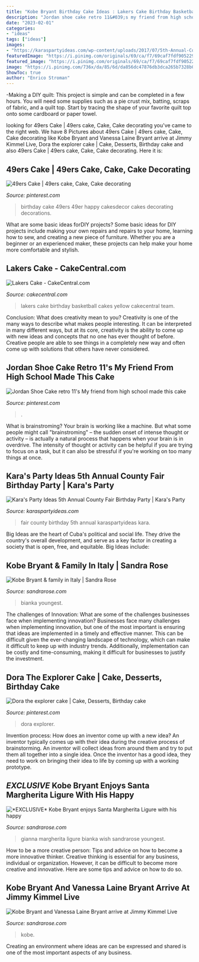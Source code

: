 ```yaml
---
title: "Kobe Bryant Birthday Cake Ideas : Lakers Cake Birthday Basketball Cakes Yellow Cakecentral Team"
description: "Jordan shoe cake retro 11&#039;s my friend from high school made this cake"
date: "2023-02-01"
categories:
- "ideas"
tags: ["ideas"]
images:
- "https://karaspartyideas.com/wp-content/uploads/2017/07/5th-Annual-County-Fair-Birthday-Party-via-Karas-Party-Ideas-KarasPartyIdeas.com27.jpg"
featuredImage: "https://i.pinimg.com/originals/69/ca/f7/69caf7fdf9052293b0d9703c86dc80bd.jpg"
featured_image: "https://i.pinimg.com/originals/69/ca/f7/69caf7fdf9052293b0d9703c86dc80bd.jpg"
image: "https://i.pinimg.com/736x/da/85/6d/da856dc47876db3dca265b7328b0d4ce--birthday-cake-pictures-birthday-cakes.jpg"
ShowToc: true
author: "Enrico Stroman"
---
```



-Making a DIY quilt: This project is simple and can be completed in a few hours. You will need some supplies such as a pie crust mix, batting, scraps of fabric, and a quilt top. Start by tracing the shape of your favorite quilt top onto some cardboard or paper towel.

	

		
looking for 49ers Cake | 49ers cake, Cake, Cake decorating you've came to the right web. We have 8 Pictures about 49ers Cake | 49ers cake, Cake, Cake decorating like Kobe Bryant and Vanessa Laine Bryant arrive at Jimmy Kimmel Live, Dora the explorer cake | Cake, Desserts, Birthday cake and also 49ers Cake | 49ers cake, Cake, Cake decorating. Here it is:
		
    
## 49ers Cake | 49ers Cake, Cake, Cake Decorating

<img loading=lazy src="https://i.pinimg.com/736x/da/85/6d/da856dc47876db3dca265b7328b0d4ce--birthday-cake-pictures-birthday-cakes.jpg" onerror="this.onerror=null;this.src='https://tse3.mm.bing.net/th?id=OIP.rUR2WnHCzrWoJY3Fk7hcjgHaEv&amp;pid=15.1';" alt="49ers Cake | 49ers cake, Cake, Cake decorating">

_Source: pinterest.com_

>birthday cake 49ers 49er happy cakesdecor cakes decorating decorations. 

	

What are some basic ideas forDIY projects?
Some basic ideas for DIY projects include making your own repairs and repairs to your home, learning how to sew, and creating a new piece of furniture. Whether you are a beginner or an experienced maker, these projects can help make your home more comfortable and stylish.

    
## Lakers Cake - CakeCentral.com

<img loading=lazy src="http://cdn001.cakecentral.com/gallery/2015/03/900_749933rH7K_lakers-cake.jpg" onerror="this.onerror=null;this.src='https://tse4.mm.bing.net/th?id=OIP.T2AY0J2bvJG8iz0MVb8ZOwHaGW&amp;pid=15.1';" alt="Lakers Cake - CakeCentral.com">

_Source: cakecentral.com_

>lakers cake birthday basketball cakes yellow cakecentral team. 

	

Conclusion: What does creativity mean to you?
Creativity is one of the many ways to describe what makes people interesting. It can be interpreted in many different ways, but at its core, creativity is the ability to come up with new ideas and concepts that no one has ever thought of before. Creative people are able to see things in a completely new way and often come up with solutions that others have never considered.

    
## Jordan Shoe Cake Retro 11&#039;s My Friend From High School Made This Cake

<img loading=lazy src="https://i.pinimg.com/originals/69/ca/f7/69caf7fdf9052293b0d9703c86dc80bd.jpg" onerror="this.onerror=null;this.src='https://tse2.mm.bing.net/th?id=OIP.4QoB-TbNdgtJ_Syy5iH_twHaJ4&amp;pid=15.1';" alt="Jordan Shoe Cake retro 11&#039;s My friend from high school made this cake">

_Source: pinterest.com_

>. 

	

What is brainstroming?
Your brain is working like a machine. But what some people might call "brainstroming" – the sudden onset of intense thought or activity – is actually a natural process that happens when your brain is in overdrive. The intensity of thought or activity can be helpful if you are trying to focus on a task, but it can also be stressful if you're working on too many things at once.

    
## Kara&#039;s Party Ideas 5th Annual County Fair Birthday Party | Kara&#039;s Party

<img loading=lazy src="https://karaspartyideas.com/wp-content/uploads/2017/07/5th-Annual-County-Fair-Birthday-Party-via-Karas-Party-Ideas-KarasPartyIdeas.com27.jpg" onerror="this.onerror=null;this.src='https://tse4.mm.bing.net/th?id=OIP.wkOpcAOfXvIKfNyWwbbo7wHaLH&amp;pid=15.1';" alt="Kara&#039;s Party Ideas 5th Annual County Fair Birthday Party | Kara&#039;s Party">

_Source: karaspartyideas.com_

>fair county birthday 5th annual karaspartyideas kara. 

	

Big Ideas are the heart of Cuba's political and social life. They drive the country's overall development, and serve as a key factor in creating a society that is open, free, and equitable. Big Ideas include:

    
## Kobe Bryant &amp; Family In Italy | Sandra Rose

<img loading=lazy src="https://sandrarose.com/wp-content/uploads/2017/08/Kobe-Bryant-daughters-wife-BG.jpg" onerror="this.onerror=null;this.src='https://tse4.mm.bing.net/th?id=OIP.AEQA5q54BP5eFOa3nzgjiwHaJ-&amp;pid=15.1';" alt="Kobe Bryant &amp; family in Italy | Sandra Rose">

_Source: sandrarose.com_

>bianka youngest. 

	

The challenges of Innovation: What are some of the challenges businesses face when implementing innovation?
Businesses face many challenges when implementing innovation, but one of the most important is ensuring that ideas are implemented in a timely and effective manner. This can be difficult given the ever-changing landscape of technology, which can make it difficult to keep up with industry trends. Additionally, implementation can be costly and time-consuming, making it difficult for businesses to justify the investment.

    
## Dora The Explorer Cake | Cake, Desserts, Birthday Cake

<img loading=lazy src="https://i.pinimg.com/originals/b6/50/80/b65080d5a5f88ba95a6aec45aef34367.jpg" onerror="this.onerror=null;this.src='https://tse4.mm.bing.net/th?id=OIP.t1HnbPnr-rCqZqCpneSwxwHaJ4&amp;pid=15.1';" alt="Dora the explorer cake | Cake, Desserts, Birthday cake">

_Source: pinterest.com_

>dora explorer. 

	

Invention process: How does an inventor come up with a new idea?
An inventor typically comes up with their idea during the creative process of brainstorming. An inventor will collect ideas from around them and try to put them all together into a single idea. Once the inventor has a good idea, they need to work on bringing their idea to life by coming up with a working prototype.

    
## *EXCLUSIVE* Kobe Bryant Enjoys Santa Margherita Ligure With His Happy

<img loading=lazy src="http://sandrarose.com/wp-content/uploads/2020/01/Kobe-Bryant-daughters-BG.jpg" onerror="this.onerror=null;this.src='https://tse4.mm.bing.net/th?id=OIP.Csi2mEfNrA9oxU1wnOJRHAHaJA&amp;pid=15.1';" alt="*EXCLUSIVE* Kobe Bryant enjoys Santa Margherita Ligure with his happy">

_Source: sandrarose.com_

>gianna margherita ligure bianka wish sandrarose youngest. 

	

How to be a more creative person: Tips and advice on how to become a more innovative thinker.
Creative thinking is essential for any business, individual or organization. However, it can be difficult to become more creative and innovative. Here are some tips and advice on how to do so.

    
## Kobe Bryant And Vanessa Laine Bryant Arrive At Jimmy Kimmel Live

<img loading=lazy src="http://sandrarose.com/wp-content/uploads/2018/01/BGUS_1101593_003-768x1152.jpg" onerror="this.onerror=null;this.src='https://tse3.mm.bing.net/th?id=OIP.U7jv2vNl-g7olAokZCssiwHaLH&amp;pid=15.1';" alt="Kobe Bryant and Vanessa Laine Bryant arrive at Jimmy Kimmel Live">

_Source: sandrarose.com_

>kobe. 

	

Creating an environment where ideas are can be expressed and shared is one of the most important aspects of any business.

